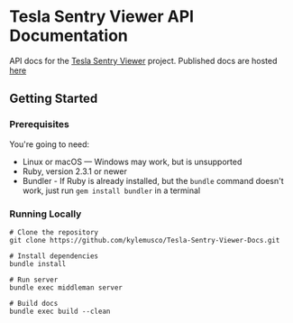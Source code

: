 # Tesla Sentry Viewer API Documentation

API docs for the [Tesla Sentry Viewer](https://github.com/kylemusco/Tesla-Sentry-Viewer) project. Published docs are hosted [here](https://teslasentryviewer.herokuapp.com/documentation)

## Getting Started

### Prerequisites
You're going to need:
- Linux or macOS — Windows may work, but is unsupported
- Ruby, version 2.3.1 or newer
- Bundler - If Ruby is already installed, but the `bundle` command doesn't work, just run `gem install bundler` in a terminal

### Running Locally
```
# Clone the repository
git clone https://github.com/kylemusco/Tesla-Sentry-Viewer-Docs.git

# Install dependencies
bundle install

# Run server
bundle exec middleman server

# Build docs
bundle exec build --clean
```
